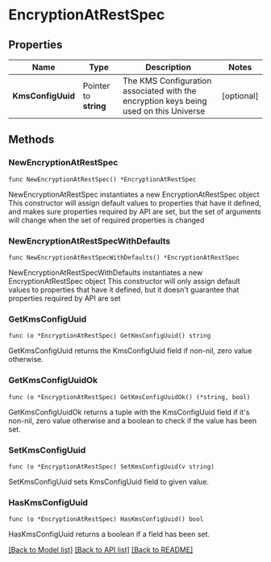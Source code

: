 # EncryptionAtRestSpec

## Properties

Name | Type | Description | Notes
------------ | ------------- | ------------- | -------------
**KmsConfigUuid** | Pointer to **string** | The KMS Configuration associated with the encryption keys being used on this Universe | [optional] 

## Methods

### NewEncryptionAtRestSpec

`func NewEncryptionAtRestSpec() *EncryptionAtRestSpec`

NewEncryptionAtRestSpec instantiates a new EncryptionAtRestSpec object
This constructor will assign default values to properties that have it defined,
and makes sure properties required by API are set, but the set of arguments
will change when the set of required properties is changed

### NewEncryptionAtRestSpecWithDefaults

`func NewEncryptionAtRestSpecWithDefaults() *EncryptionAtRestSpec`

NewEncryptionAtRestSpecWithDefaults instantiates a new EncryptionAtRestSpec object
This constructor will only assign default values to properties that have it defined,
but it doesn't guarantee that properties required by API are set

### GetKmsConfigUuid

`func (o *EncryptionAtRestSpec) GetKmsConfigUuid() string`

GetKmsConfigUuid returns the KmsConfigUuid field if non-nil, zero value otherwise.

### GetKmsConfigUuidOk

`func (o *EncryptionAtRestSpec) GetKmsConfigUuidOk() (*string, bool)`

GetKmsConfigUuidOk returns a tuple with the KmsConfigUuid field if it's non-nil, zero value otherwise
and a boolean to check if the value has been set.

### SetKmsConfigUuid

`func (o *EncryptionAtRestSpec) SetKmsConfigUuid(v string)`

SetKmsConfigUuid sets KmsConfigUuid field to given value.

### HasKmsConfigUuid

`func (o *EncryptionAtRestSpec) HasKmsConfigUuid() bool`

HasKmsConfigUuid returns a boolean if a field has been set.


[[Back to Model list]](../README.md#documentation-for-models) [[Back to API list]](../README.md#documentation-for-api-endpoints) [[Back to README]](../README.md)


